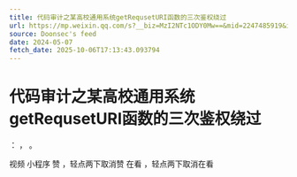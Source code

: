 ```yaml
---
title: 代码审计之某高校通用系统getRequsetURI函数的三次鉴权绕过
url: https://mp.weixin.qq.com/s?__biz=MzI2NTc1ODY0Mw==&mid=2247485919&idx=1&sn=955b0c707ee40a02142efe57e10b1a31
source: Doonsec's feed
date: 2024-05-07
fetch_date: 2025-10-06T17:13:43.093794
---
```


# 代码审计之某高校通用系统getRequsetURI函数的三次鉴权绕过

：
，
。

视频
小程序
赞
，轻点两下取消赞
在看
，轻点两下取消在看